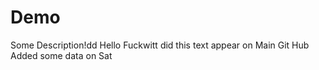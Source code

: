 # Demo

Some Description!dd
Hello Fuckwitt did this text appear on Main Git Hub
Added some data on Sat

